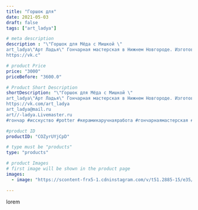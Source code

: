 ```yaml
---
title: "Горшок для"
date: 2021-05-03
draft: false
tags: ["art_ladya"]

# meta description
description : "\"Горшок для Мёда с Мишкой \"
art_ladya\"Арт Ладья\" Гончарная мастерская в Нижнем Новгороде. Изготовление керамики и мастер//-классы по обучению. 
https://vk.c"

# product Price
price: "3000"
priceBefore: "3600.0"

# Product Short Description
shortDescription: "\"Горшок для Мёда с Мишкой \"
art_ladya\"Арт Ладья\" Гончарная мастерская в Нижнем Новгороде. Изготовление керамики и мастер//-классы по обучению. 
https://vk.com/art_ladya
art_ladya@mail.ru 
art//-ladya.Livemaster.ru
#гончар #исскуство #potter #керамикаручнаяработа #гончарнаямастерская #керамиканазаказ #handmade #bear #керамика #гончарнаяпосуда #эксклюзивнаякерамика #painter #медведь #decor #ceramicar #pot #claygoods #restaurant #earthenware #ceramic #design #горшокдлямеда #ceramicart #decanter #carafe #clay #горшок #авторскаякерамика #мёд #мишка"

#product ID
productID: "COZyrUYjCpD"

# type must be "products"
type: "products"

# product Images
# first image will be shown in the product page
images:
  - image: "https://scontent-frx5-1.cdninstagram.com/v/t51.2885-15/e35/180867092_191292992827968_267556217278530867_n.jpg?_nc_ht=scontent-frx5-1.cdninstagram.com&_nc_cat=100&_nc_ohc=iAe9cuydpc0AX91EtT1&edm=APU89FABAAAA&ccb=7-4&oh=02301e5897ae79336d6b841e1146c61d&oe=612BD470&_nc_sid=86f79a&ig_cache_key=MjU2NTMwNDM0MTkxMzkzODQ5OQ%3D%3D.2-ccb7-4"

---
```

lorem
